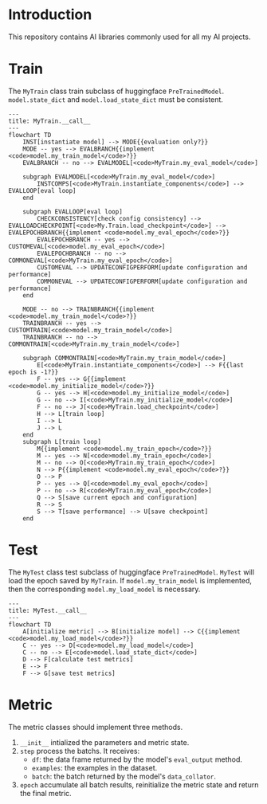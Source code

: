 # Introduction

This repository contains AI libraries commonly used for all my AI projects.

# Train

The `MyTrain` class train subclass of huggingface `PreTrainedModel`. `model.state_dict` and `model.load_state_dict` must be consistent.

```mermaid
---
title: MyTrain.__call__
---
flowchart TD
    INST[instantiate model] --> MODE{{evaluation only?}}
    MODE -- yes --> EVALBRANCH{{implement <code>model.my_train_model</code>?}}
    EVALBRANCH -- no --> EVALMODEL[<code>MyTrain.my_eval_model</code>]

    subgraph EVALMODEL[<code>MyTrain.my_eval_model</code>]
        INSTCOMPS[<code>MyTrain.instantiate_components</code>] --> EVALLOOP[eval loop]
    end

    subgraph EVALLOOP[eval loop]
        CHECKCONSISTENCY[check config consistency] --> EVALLOADCHECKPOINT[<code>My.Train.load_checkpoint</code>] --> EVALEPOCHBRANCH{{implement <code>model.my_eval_epoch</code>?}}
        EVALEPOCHBRANCH -- yes --> CUSTOMEVAL[<code>model.my_eval_epoch</code>]
        EVALEPOCHBRANCH -- no --> COMMONEVAL[<code>MyTrain.my_eval_epoch</code>]
        CUSTOMEVAL --> UPDATECONFIGPERFORM[update configuration and performance]
        COMMONEVAL --> UPDATECONFIGPERFORM[update configuration and performance]
    end

    MODE -- no --> TRAINBRANCH{{implement <code>model.my_train_model</code>?}}
    TRAINBRANCH -- yes --> CUSTOMTRAIN[<code>model.my_train_model</code>]
    TRAINBRANCH -- no --> COMMONTRAIN[<code>MyTrain.my_train_model</code>]

    subgraph COMMONTRAIN[<code>MyTrain.my_train_model</code>]
        E[<code>MyTrain.instantiate_components</code>] --> F{{last epoch is -1?}}
        F -- yes --> G{{implement <code>model.my_initialize_model</code>?}}
        G -- yes --> H[<code>model.my_initialize_model</code>]
        G -- no --> I[<code>MyTrain.my_initialize_model</code>]
        F -- no --> J[<code>MyTrain.load_checkpoint</code>]
        H --> L[train loop]
        I --> L
        J --> L
    end
    subgraph L[train loop]
        M{{implement <code>model.my_train_epoch</code>?}}
        M -- yes --> N[<code>model.my_train_epoch</code>]
        M -- no --> O[<code>MyTrain.my_train_epoch</code>]
        N --> P{{implement <code>model.my_eval_epoch</code>?}}
        O --> P
        P -- yes --> Q[<code>model.my_eval_epoch</code>]
        P -- no --> R[<code>MyTrain.my_eval_epoch</code>]
        Q --> S[save current epoch and configuration]
        R --> S
        S --> T[save performance] --> U[save checkpoint]
    end
```

# Test

The `MyTest` class test subclass of huggingface `PreTrainedModel`. `MyTest` will load the epoch saved by `MyTrain`. If `model.my_train_model` is implemented, then the corresponding `model.my_load_model` is necessary.

```mermaid
---
title: MyTest.__call__
---
flowchart TD
    A[initialize metric] --> B[initialize model] --> C{{implement <code>model.my_load_model</code>?}}
    C -- yes --> D[<code>model.my_load_model</code>]
    C -- no --> E[<code>model.load_state_dict</code>]
    D --> F[calculate test metrics]
    E --> F
    F --> G[save test metrics]
```

# Metric

The metric classes should implement three methods.
1. `__init__` intialized the parameters and metric state.
2. `step` process the batchs. It receives:
    - `df`: the data frame returned by the model's `eval_output` method.
    - `examples`: the examples in the dataset.
    - `batch`: the batch returned by the model's `data_collator`.
3. `epoch` accumulate all batch results, reinitialize the metric state and return the final metric.
